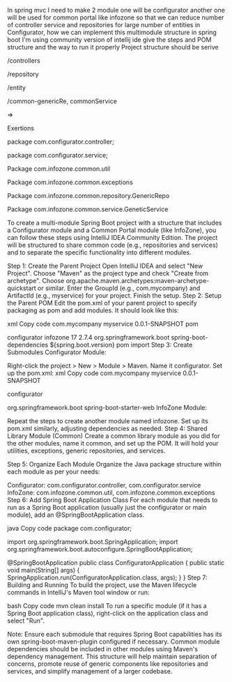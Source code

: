 In spring mvc I need to make 2 module one will be configurator another one will be used for common portal like infozone so that we can reduce number of controller service and repositories for large number of entities in Configurator, how we can implement this multimodule structure in spring boot I'm using community version of intellij ide give the steps and POM structure and the way to run it properly 
Project structure should be 
serive

/controllers

/repository

/entity

/common-genericRe, commonService

=>

Exertions

package com.configurator.controller;

package com.configurator.service;

Package com.infozone.common.util

Package com.infozone.common.exceptions

Package com.infozone.common.repository.GenericRepo

Package com.infozone.common.service.GeneticService





To create a multi-module Spring Boot project with a structure that includes a Configurator module and a Common Portal module (like InfoZone), you can follow these steps using IntelliJ IDEA Community Edition. The project will be structured to share common code (e.g., repositories and services) and to separate the specific functionality into different modules.

Step 1: Create the Parent Project
Open IntelliJ IDEA and select "New Project".
Choose "Maven" as the project type and check "Create from archetype".
Choose org.apache.maven.archetypes:maven-archetype-quickstart or similar.
Enter the GroupId (e.g., com.mycompany) and ArtifactId (e.g., myservice) for your project.
Finish the setup.
Step 2: Setup the Parent POM
Edit the pom.xml of your parent project to specify packaging as pom and add modules. It should look like this:

xml
Copy code
<groupId>com.mycompany</groupId>
<artifactId>myservice</artifactId>
<version>0.0.1-SNAPSHOT</version>
<packaging>pom</packaging>

<modules>
    <module>configurator</module>
    <module>infozone</module>
</modules>

<properties>
    <java.version>17</java.version>
    <spring.boot.version>2.7.4</spring.boot.version>
</properties>

<dependencyManagement>
    <dependencies>
        <dependency>
            <groupId>org.springframework.boot</groupId>
            <artifactId>spring-boot-dependencies</artifactId>
            <version>${spring.boot.version}</version>
            <type>pom</type>
            <scope>import</scope>
        </dependency>
    </dependencies>
</dependencyManagement>
Step 3: Create Submodules
Configurator Module:

Right-click the project > New > Module > Maven.
Name it configurator.
Set up the pom.xml:
xml
Copy code
<parent>
    <groupId>com.mycompany</groupId>
    <artifactId>myservice</artifactId>
    <version>0.0.1-SNAPSHOT</version>
</parent>

<artifactId>configurator</artifactId>

<dependencies>
    <dependency>
        <groupId>org.springframework.boot</groupId>
        <artifactId>spring-boot-starter-web</artifactId>
    </dependency>
    <!-- Other dependencies -->
</dependencies>
InfoZone Module:

Repeat the steps to create another module named infozone.
Set up its pom.xml similarly, adjusting dependencies as needed.
Step 4: Shared Library Module (Common)
Create a common library module as you did for the other modules, name it common, and set up the POM. It will hold your utilities, exceptions, generic repositories, and services.

Step 5: Organize Each Module
Organize the Java package structure within each module as per your needs:

Configurator: com.configurator.controller, com.configurator.service
InfoZone: com.infozone.common.util, com.infozone.common.exceptions
Step 6: Add Spring Boot Application Class
For each module that needs to run as a Spring Boot application (usually just the configurator or main module), add an @SpringBootApplication class.

java
Copy code
package com.configurator;

import org.springframework.boot.SpringApplication;
import org.springframework.boot.autoconfigure.SpringBootApplication;

@SpringBootApplication
public class ConfiguratorApplication {
    public static void main(String[] args) {
        SpringApplication.run(ConfiguratorApplication.class, args);
    }
}
Step 7: Building and Running
To build the project, use the Maven lifecycle commands in IntelliJ's Maven tool window or run:

bash
Copy code
mvn clean install
To run a specific module (if it has a Spring Boot application class), right-click on the application class and select "Run".

Note:
Ensure each submodule that requires Spring Boot capabilities has its own spring-boot-maven-plugin configured if necessary.
Common module dependencies should be included in other modules using Maven's dependency management.
This structure will help maintain separation of concerns, promote reuse of generic components like repositories and services, and simplify management of a larger codebase.







